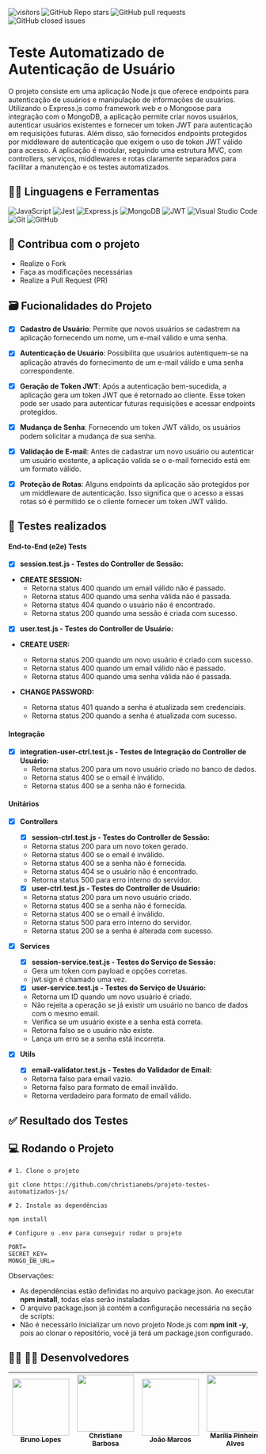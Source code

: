 ![visitors](https://visitor-badge.laobi.icu/badge?page_id=christianebs.projeto-testes-automatizados-js) ![GitHub Repo stars](https://img.shields.io/github/stars/christianebs/projeto-testes-automatizados-js) ![GitHub pull requests](https://img.shields.io/github/issues-pr/christianebs/projeto-testes-automatizados-js) ![GitHub closed issues](https://img.shields.io/github/issues-closed/christianebs/projeto-testes-automatizados-js)

# Teste Automatizado de Autenticação de Usuário

O projeto consiste em uma aplicação Node.js que oferece endpoints para autenticação de usuários e manipulação de informações de usuários. Utilizando o Express.js como framework web e o Mongoose para integração com o MongoDB, a aplicação permite criar novos usuários, autenticar usuários existentes e fornecer um token JWT para autenticação em requisições futuras. Além disso, são fornecidos endpoints protegidos por middleware de autenticação que exigem o uso de token JWT válido para acesso. A aplicação é modular, seguindo uma estrutura MVC, com controllers, serviços, middlewares e rotas claramente separados para facilitar a manutenção e os testes automatizados.

## :woman_mechanic: Linguagens e Ferramentas

![JavaScript](https://img.shields.io/badge/javascript-0D1117.svg?style=for-the-badge&logo=javascript&logoColor=%23F7DF1E) ![Jest](https://img.shields.io/badge/-jest-0D1117?style=for-the-badge&logo=jest&logoColor=%23C21325) ![Express.js](https://img.shields.io/badge/express.js-0D1117.svg?style=for-the-badge&logo=express&logoColor=%23404d59) ![MongoDB](https://img.shields.io/badge/MongoDB-0D1117.svg?style=for-the-badge&logo=mongodb&logoColor=%234ea94b) ![JWT](https://img.shields.io/badge/JWT-0D1117?style=for-the-badge&logo=JSON%20web%20tokens) ![Visual Studio Code](https://img.shields.io/badge/Visual%20Studio%20Code-0D1117.svg?style=for-the-badge&logo=visual-studio-code&logoColor=0078d7) ![Git](https://img.shields.io/badge/git-0D1117.svg?style=for-the-badge&logo=git&logoColor=%23F05033) ![GitHub](https://img.shields.io/badge/github-0D1117.svg?style=for-the-badge&logo=github&logoColor=white)

## :triangular_flag_on_post: Contribua com o projeto

- Realize o Fork
- Faça as modificações necessárias
- Realize a Pull Request (PR)

## :card_file_box: Fucionalidades do Projeto

- [x] **Cadastro de Usuário**: Permite que novos usuários se cadastrem na aplicação fornecendo um nome, um e-mail válido e uma senha.

- [x] **Autenticação de Usuário**: Possibilita que usuários autentiquem-se na aplicação através do fornecimento de um e-mail válido e uma senha correspondente.

- [x] **Geração de Token JWT**: Após a autenticação bem-sucedida, a aplicação gera um token JWT que é retornado ao cliente. Esse token pode ser usado para autenticar futuras requisições e acessar endpoints protegidos.

- [x] **Mudança de Senha**: Fornecendo um token JWT válido, os usuários podem solicitar a mudança de sua senha.

- [x] **Validação de E-mail**: Antes de cadastrar um novo usuário ou autenticar um usuário existente, a aplicação valida se o e-mail fornecido está em um formato válido.

- [x] **Proteção de Rotas**: Alguns endpoints da aplicação são protegidos por um middleware de autenticação. Isso significa que o acesso a essas rotas só é permitido se o cliente fornecer um token JWT válido.

## :twisted_rightwards_arrows: Testes realizados

#### **End-to-End (e2e) Tests**

- [x] **session.test.js - Testes do Controller de Sessão:**

- **CREATE SESSION:**
    - Retorna status 400 quando um email válido não é passado.
    - Retorna status 400 quando uma senha válida não é passada.
    - Retorna status 404 quando o usuário não é encontrado.
    - Retorna status 200 quando uma sessão é criada com sucesso.

- [x] **user.test.js - Testes do Controller de Usuário:**

- **CREATE USER:**
    - Retorna status 200 quando um novo usuário é criado com sucesso.
    - Retorna status 400 quando um email válido não é passado.
    - Retorna status 400 quando uma senha válida não é passada.

- **CHANGE PASSWORD:**
    - Retorna status 401 quando a senha é atualizada sem credenciais.
    - Retorna status 200 quando a senha é atualizada com sucesso.

#### **Integração**

- [x] **integration-user-ctrl.test.js - Testes de Integração do Controller de Usuário:**
    - Retorna status 200 para um novo usuário criado no banco de dados.
    - Retorna status 400 se o email é inválido.
    - Retorna status 400 se a senha não é fornecida.

#### **Unitários**

- [x]  **Controllers**

    - [x] **session-ctrl.test.js - Testes do Controller de Sessão:**

    - Retorna status 200 para um novo token gerado.
    - Retorna status 400 se o email é inválido.
    - Retorna status 400 se a senha não é fornecida.
    - Retorna status 404 se o usuário não é encontrado.
    - Retorna status 500 para erro interno do servidor.

    - [x] **user-ctrl.test.js - Testes do Controller de Usuário:**

    - Retorna status 200 para um novo usuário criado.
    - Retorna status 400 se a senha não é fornecida.
    - Retorna status 400 se o email é inválido.
    - Retorna status 500 para erro interno do servidor.
    - Retorna status 200 se a senha é alterada com sucesso.

- [x] **Services**

    - [x] **session-service.test.js - Testes do Serviço de Sessão:**

    - Gera um token com payload e opções corretas.
    - jwt.sign é chamado uma vez.

    - [x] **user-service.test.js - Testes do Serviço de Usuário:**

    - Retorna um ID quando um novo usuário é criado.
    - Não rejeita a operação se já existir um usuário no banco de dados com o mesmo email.
    - Verifica se um usuário existe e a senha está correta.
    - Retorna falso se o usuário não existe.
    - Lança um erro se a senha está incorreta.

- [x] **Utils**

    - [x] **email-validator.test.js - Testes do Validador de Email:**

    - Retorna falso para email vazio.
    - Retorna falso para formato de email inválido.
    - Retorna verdadeiro para formato de email válido.

## :white_check_mark: Resultado dos Testes

## :computer: Rodando o Projeto

```shell
# 1. Clone o projeto

git clone https://github.com/christianebs/projeto-testes-automatizados-js/

# 2. Instale as dependências

npm install
```

```shell
# Configure o .env para conseguir rodar o projeto

PORT=
SECRET_KEY=
MONGO_DB_URL=
```

Observações:

- As dependências estão definidas no arquivo package.json. Ao executar **npm install**, todas elas serão instaladas 
- O arquivo package.json já contém a configuração necessária na seção de scripts:
- Não é necessário inicializar um novo projeto Node.js com **npm init -y**, pois ao clonar o repositório, você já terá um package.json configurado.


## :woman_technologist: :man_technologist: Desenvolvedores

| [<img src="https://avatars.githubusercontent.com/u/118940939?v=4" width=115><br><sub>Bruno Lopes</sub>](https://github.com/brunoLopes-dev) | [<img src="https://user-images.githubusercontent.com/108686840/271874870-1003d6c2-7574-4104-a392-ab6b2713cff2.png" width=115><br><sub>Christiane Barbosa</sub>](https://github.com/christianebs) | [<img src="https://avatars.githubusercontent.com/u/56234707?v=4" width=115><br><sub>João Marcos</sub>](https://github.com/joaomcsferreira) | [<img src="https://avatars.githubusercontent.com/u/134095546?v=4" width=115><br><sub>Marília Pinheiro Alves</sub>](https://github.com/MariliaPinheiroAlves) | [<img src="https://avatars.githubusercontent.com/u/141584350?v=4" width=115><br><sub>Patrick Farias</sub>](https://github.com/patrickfariaslima) |
| :----------------------------------------------------------------------------------------------------------------------------------: |  :----------------------------------------------------------------------------------------------------------------------------------: |  :----------------------------------------------------------------------------------------------------------------------------------: |  :----------------------------------------------------------------------------------------------------------------------------------: |  :----------------------------------------------------------------------------------------------------------------------------------: | 
